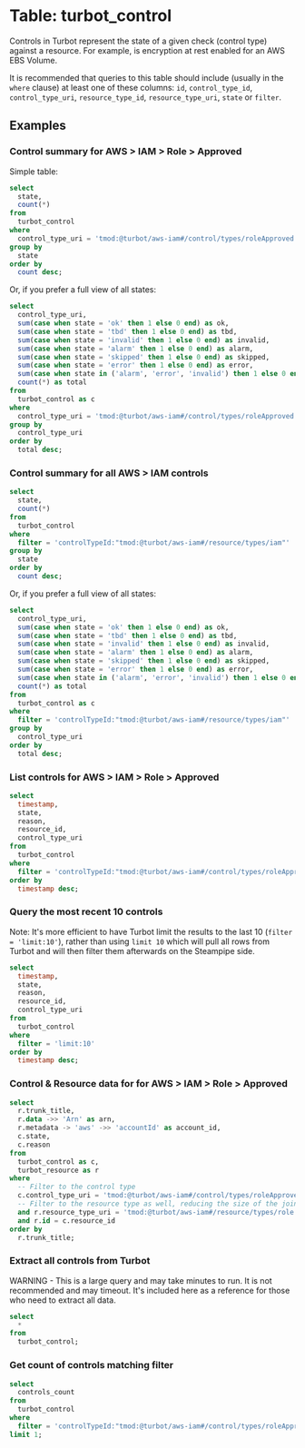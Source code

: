 # Table: turbot_control

Controls in Turbot represent the state of a given check (control type) against
a resource. For example, is encryption at rest enabled for an AWS EBS Volume.

It is recommended that queries to this table should include (usually in the `where` clause) at least one
of these columns: `id`, `control_type_id`, `control_type_uri`,
`resource_type_id`, `resource_type_uri`, `state` or `filter`.

## Examples

### Control summary for AWS > IAM > Role > Approved

Simple table:

```sql
select
  state,
  count(*)
from
  turbot_control
where
  control_type_uri = 'tmod:@turbot/aws-iam#/control/types/roleApproved'
group by
  state
order by
  count desc;
```

Or, if you prefer a full view of all states:

```sql
select
  control_type_uri,
  sum(case when state = 'ok' then 1 else 0 end) as ok,
  sum(case when state = 'tbd' then 1 else 0 end) as tbd,
  sum(case when state = 'invalid' then 1 else 0 end) as invalid,
  sum(case when state = 'alarm' then 1 else 0 end) as alarm,
  sum(case when state = 'skipped' then 1 else 0 end) as skipped,
  sum(case when state = 'error' then 1 else 0 end) as error,
  sum(case when state in ('alarm', 'error', 'invalid') then 1 else 0 end) as alert,
  count(*) as total
from
  turbot_control as c
where
  control_type_uri = 'tmod:@turbot/aws-iam#/control/types/roleApproved'
group by
  control_type_uri
order by
  total desc;
```

### Control summary for all AWS > IAM controls

```sql
select
  state,
  count(*)
from
  turbot_control
where
  filter = 'controlTypeId:"tmod:@turbot/aws-iam#/resource/types/iam"'
group by
  state
order by
  count desc;
```

Or, if you prefer a full view of all states:

```sql
select
  control_type_uri,
  sum(case when state = 'ok' then 1 else 0 end) as ok,
  sum(case when state = 'tbd' then 1 else 0 end) as tbd,
  sum(case when state = 'invalid' then 1 else 0 end) as invalid,
  sum(case when state = 'alarm' then 1 else 0 end) as alarm,
  sum(case when state = 'skipped' then 1 else 0 end) as skipped,
  sum(case when state = 'error' then 1 else 0 end) as error,
  sum(case when state in ('alarm', 'error', 'invalid') then 1 else 0 end) as alert,
  count(*) as total
from
  turbot_control as c
where
  filter = 'controlTypeId:"tmod:@turbot/aws-iam#/resource/types/iam"'
group by
  control_type_uri
order by
  total desc;
```

### List controls for AWS > IAM > Role > Approved

```sql
select
  timestamp,
  state,
  reason,
  resource_id,
  control_type_uri
from
  turbot_control
where
  filter = 'controlTypeId:"tmod:@turbot/aws-iam#/control/types/roleApproved" controlTypeLevel:self'
order by
  timestamp desc;
```

### Query the most recent 10 controls

Note: It's more efficient to have Turbot limit the results to the last 10
(`filter = 'limit:10'`), rather than using `limit 10` which will pull all rows
from Turbot and will then filter them afterwards on the Steampipe side.

```sql
select
  timestamp,
  state,
  reason,
  resource_id,
  control_type_uri
from
  turbot_control
where
  filter = 'limit:10'
order by
  timestamp desc;
```

### Control & Resource data for for AWS > IAM > Role > Approved

```sql
select
  r.trunk_title,
  r.data ->> 'Arn' as arn,
  r.metadata -> 'aws' ->> 'accountId' as account_id,
  c.state,
  c.reason
from
  turbot_control as c,
  turbot_resource as r
where
  -- Filter to the control type
  c.control_type_uri = 'tmod:@turbot/aws-iam#/control/types/roleApproved'
  -- Filter to the resource type as well, reducing the size of the join
  and r.resource_type_uri = 'tmod:@turbot/aws-iam#/resource/types/role'
  and r.id = c.resource_id
order by
  r.trunk_title;
```

### Extract all controls from Turbot

WARNING - This is a large query and may take minutes to run. It is not recommended and may timeout.
It's included here as a reference for those who need to extract all data.

```sql
select
  *
from
  turbot_control;
```

### Get count of controls matching filter

```sql
select
  controls_count
from
  turbot_control
where
  filter = 'controlTypeId:"tmod:@turbot/aws-iam#/control/types/roleApproved" controlTypeLevel:self'
limit 1;
```
